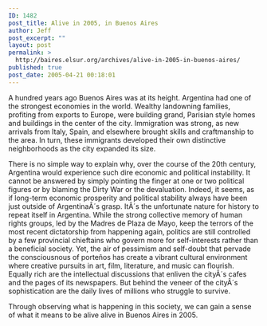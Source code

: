 ```yaml
---
ID: 1482
post_title: Alive in 2005, in Buenos Aires
author: Jeff
post_excerpt: ""
layout: post
permalink: >
  http://baires.elsur.org/archives/alive-in-2005-in-buenos-aires/
published: true
post_date: 2005-04-21 00:18:01
---
```

A hundred years ago Buenos Aires was at its height. Argentina had one of the strongest economies in the world. Wealthy landowning families, profiting from exports to Europe, were building grand, Parisian style homes and buildings in the center of the city. Immigration was strong, as new arrivals from Italy, Spain, and elsewhere brought skills and craftmanship to the area. In turn, these immigrants developed their own distinctive neighborhoods as the city expanded its size. 

There is no simple way to explain why, over the course of the 20th century, Argentina would experience such dire economic and political instability. It cannot be answered by simply pointing the finger at one or two political figures or by blaming the Dirty War or the devaluation. Indeed, it seems, as if long-term economic prosperity and political stability always have been just outside of ArgentinaÂ´s grasp. ItÂ´s the unfortunate nature for history to repeat itself in Argentina. While the strong collective memory of human rights groups, led by the Madres de Plaza de Mayo, keep the terrors of the most recent dictatorship from happening again, politics are still controlled by a few provincial chieftains who govern more for self-interests rather than a beneficial society. Yet, the air of pessimism and self-doubt that pervade the consciousnous of porte&#241;os has create a vibrant cultural environment where creative pursuits in art, film, literature, and music can flourish. Equally rich are the intellectual discussions that enliven the cityÂ´s cafes and the pages of its newspapers. But behind the veneer of the cityÂ´s sophistication are the daily lives of millions who struggle to survive.

Through observing what is happening in this society, we can gain a sense of what it means to be alive alive in Buenos Aires in 2005.